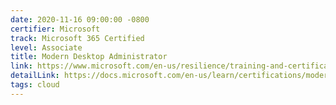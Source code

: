 ```yaml
---
date: 2020-11-16 09:00:00 -0800
certifier: Microsoft
track: Microsoft 365 Certified
level: Associate
title: Modern Desktop Administrator
link: https://www.microsoft.com/en-us/resilience/training-and-certification-solutions
detailLink: https://docs.microsoft.com/en-us/learn/certifications/modern-desktop
tags: cloud
---
```

<!-- wut -->
